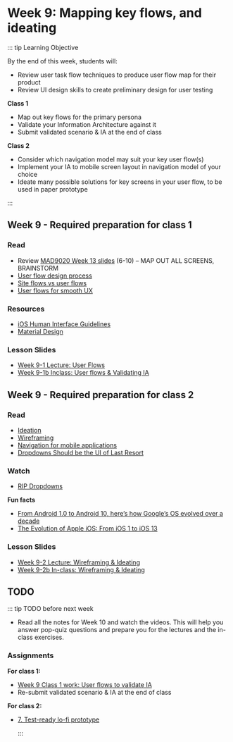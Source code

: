 # Week 9: Mapping key flows, and ideating  

::: tip Learning Objective

By the end of this week, students will:

- Review user task flow techniques to produce user flow map for their product
- Review UI design skills to create preliminary design for user testing

**Class 1**

- Map out key flows for the primary persona
- Validate your Information Architecture against it
- Submit validated scenario & IA at the end of class

**Class 2**

- Consider which navigation model may suit your key user flow(s)
- Implement your IA to mobile screen layout in navigation model of your choice
- Ideate many possible solutions for key screens in your user flow, to be used in paper prototype

:::


## Week 9 - Required preparation for class 1

### Read
- Review [MAD9020 Week 13 slides](https://drive.google.com/drive/folders/10NKQiCrXfsCbgcqM-RBrD-dckCa3FbI-?usp=sharing) (6-10) – MAP OUT ALL SCREENS, BRAINSTORM
- [User flow design process](https://www.interaction-design.org/literature/article/flow-design-processes-focusing-on-the-user-s-needs)
- [Site flows vs user flows](https://uxmovement.com/wireframes/site-flows-vs-user-flows-when-to-use-which/)
- [User flows for smooth UX](https://www.uxpin.com/studio/blog/creating-perfect-user-flows-for-smooth-ux/)


### Resources

- [iOS Human Interface Guidelines](https://developer.apple.com/design/human-interface-guidelines/)
- [Material Design](https://material.io/design)


### Lesson Slides

- [Week 9-1 Lecture: User Flows](https://drive.google.com/drive/folders/1NIPEEpSmhYMkEWt5WsQyFekJgUcB-2-y)
- [Week 9-1b Inclass: User flows & Validating IA](https://drive.google.com/drive/folders/1NIPEEpSmhYMkEWt5WsQyFekJgUcB-2-y)


## Week 9 - Required preparation for class 2

### Read

- [Ideation](https://www.interaction-design.org/literature/topics/ideation)
- [Wireframing](https://www.usability.gov/how-to-and-tools/methods/wireframing.html)
- [Navigation for mobile applications](https://www.interaction-design.org/literature/article/show-me-the-way-to-go-anywhere-navigation-for-mobile-applications)
- [Dropdowns Should be the UI of Last Resort](https://www.lukew.com/ff/entry.asp?1950) 

### Watch

- [RIP Dropdowns](https://youtu.be/hcYAHix-riY)

**Fun facts**

- [From Android 1.0 to Android 10, here’s how Google’s OS evolved over a decade](https://www.cnet.com/pictures/google-android-versions-history/)
- [The Evolution of Apple iOS: From iOS 1 to iOS 13](https://appinventiv.com/blog/ios-evolution-timeline/)


### Lesson Slides

- [Week 9-2 Lecture: Wireframing & Ideating](https://drive.google.com/drive/folders/1NIPEEpSmhYMkEWt5WsQyFekJgUcB-2-y)
- [Week 9-2b In-class: Wireframing & Ideating](https://drive.google.com/drive/folders/1NIPEEpSmhYMkEWt5WsQyFekJgUcB-2-y)



## TODO

::: tip TODO before next week

- Read all the notes for Week 10 and watch the videos. This will help you answer pop-quiz questions and prepare you for the lectures and the in-class exercises.

### Assignments

**For class 1:** 
- [Week 9 Class 1 work: User flows to validate IA](../../assignments/work-week9-1.md)
- Re-submit validated scenario & IA at the end of class

**For class 2:** 
- [7. Test-ready lo-fi prototype](../../assignments/assg7.md)

  :::
